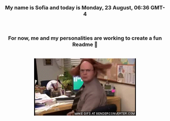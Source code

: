 


<div align="center">
<h3 >My name is Sofia and today is Monday, 23 August, 06:36 GMT-4</h3><br>
<h3 >For now, me and my personalities are working to create a fun Readme 👋
</h3><br>
<img src='img/dwight.gif' alt='working...'/>
</div>
